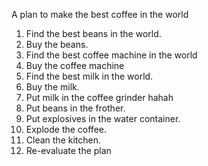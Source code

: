 A plan to make the best coffee in the world

1. Find the best beans in the world.
2. Buy the beans.
3. Find the best coffee machine in the world
4. Buy the coffee machine
5. Find the best milk in the world.
6. Buy the milk.
7. Put milk in the coffee grinder hahah
8. Put beans in the frother.
9. Put explosives in the water container.
10. Explode the coffee.
11. Clean the kitchen.
12. Re-evaluate the plan
